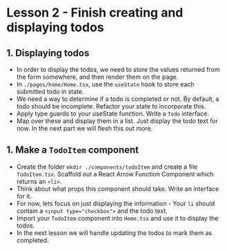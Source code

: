 # Lesson 2 - Finish creating and displaying todos

## 1. Displaying todos

- In order to display the todos, we need to store the values returned from the form somewhere, and then render them on the page.
- In `./pages/home/Home.tsx`, use the `useState` hook to store each submitted todo in state.
- We need a way to determine if a todo is completed or not. By default, a todo should be incomplete. Refactor your state to incorporate this.
- Apply type guards to your useState function. Write a `Todo` interface.
- Map over these and display them in a list. Just display the todo text for now. In the next part we will flesh this out more.

## 1. Make a `TodoItem` component

- Create the folder `mkdir ./components/todoItem` and create a file `TodoItem.tsx`. Scaffold out a React Arrow Function Component which returns an `<li>`.
- Think about what props this component should take. Write an interface for it.
- For now, lets focus on just displaying the information - Your `li` should contain a `<input type="checkbox">` and the todo text.
- Import your `TodoItem` component into `Home.tsx` and use it to display the todos.
- In the next lesson we will handle updating the todos to mark them as completed.
